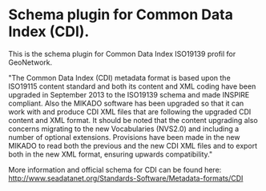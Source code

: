 
# Schema plugin for Common Data Index (CDI).

This is the schema plugin for Common Data Index ISO19139 profil for GeoNetwork. 


"The Common Data Index (CDI) metadata format is based upon the ISO19115 content standard and both its content and XML coding have been upgraded in September 2013 to the ISO19139 schema and made INSPIRE compliant. Also the MIKADO software has been upgraded so that it can work with and produce CDI XML files that are following the upgraded CDI content and XML format. It should be noted that the content upgrading also concerns migrating to the new Vocabularies (NVS2.0) and  including a number of optional extensions. Provisions have been made in the new MIKADO to read both the previous and the new CDI XML files and to export both in the new XML format, ensuring upwards compatibility."


More information and official schema for CDI can be found here: http://www.seadatanet.org/Standards-Software/Metadata-formats/CDI




